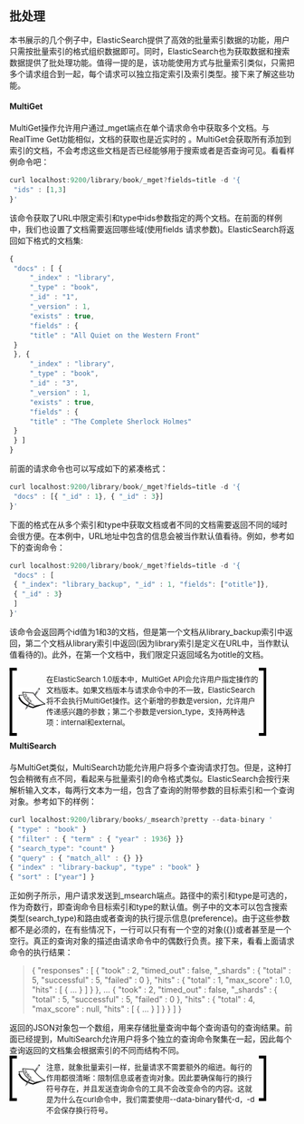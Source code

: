 ## 批处理

<p>本书展示的几个例子中，ElasticSearch提供了高效的批量索引数据的功能，用户只需按批量索引的格式组织数据即可。同时，ElasticSearch也为获取数据和搜索数据提供了批处理功能。值得一提的是，该功能使用方式与批量索引类似，只需把多个请求组合到一起，每个请求可以独立指定索引及索引类型。接下来了解这些功能。</p>
<h4>MultiGet</h4>
MultiGet操作允许用户通过_mget端点在单个请求命令中获取多个文档。与RealTime Get功能相似，文档的获取也是近实时的 。MultiGet会获取所有添加到索引的文档，不会考虑这些文档是否已经能够用于搜索或者是否查询可见。看看样例命令吧：

```javascript
curl localhost:9200/library/book/_mget?fields=title -d '{
 "ids" : [1,3]
}'
```
该命令获取了URL中限定索引和type中ids参数指定的两个文档。在前面的样例中，我们也设置了文档需要返回哪些域(使用fields 请求参数)。ElasticSearch将返回如下格式的文档集:

```javascript
{
 "docs" : [ {
     "_index" : "library",
     "_type" : "book",
     "_id" : "1",
     "_version" : 1,
     "exists" : true,
     "fields" : {
     "title" : "All Quiet on the Western Front"
 }
 }, {
     "_index" : "library",
     "_type" : "book",
     "_id" : "3",
     "_version" : 1,
     "exists" : true,
     "fields" : {
     "title" : "The Complete Sherlock Holmes"
 }
 } ]
}
```

前面的请求命令也可以写成如下的紧凑格式：

```javascript
curl localhost:9200/library/book/_mget?fields=title -d '{
 "docs" : [{ "_id" : 1}, { "_id" : 3}]
}'
```

下面的格式在从多个索引和type中获取文档或者不同的文档需要返回不同的域时会很方便。在本例中，URL地址中包含的信息会被当作默认值看待。例如，参考如下的查询命令：

```javascript
curl localhost:9200/library/book/_mget?fields=title -d '{
 "docs" : [
 { "_index": "library_backup", "_id" : 1, "fields": ["otitle"]},
 { "_id" : 3}
 ]
}'
```
该命令会返回两个id值为1和3的文档，但是第一个文档从library_backup索引中返回，第二个文档从library索引中返回(因为library索引是定义在URL中，当作默认值看待的)。此外，在第一个文档中，我们限定只返回域名为otitle的文档。

<!-- note structure -->
<div style="height:110px;width:90%;position:relative;">
<div style="width:13px;height:100%; background:black; position:absolute;padding:5px 0 5px 0;">
<img src="../notes/lm.png" height="100%" width="13px"/>
</div>
<div style="width:51px;height:100%;position:absolute; left:13px; text-align:center; font-size:0;">
<img src="../notes/pixel.gif" style="height:100%; width:1px; vertical-align:middle;"/>
<img src="../notes/note.png" style="vertical-align:middle;"/>
</div>
<div id="mid" style="height:100%;position:absolute;left:65px;right:13px;">
<p style="font-size:13px;margin-top:10px;">
	在ElasticSearch 1.0版本中，MultiGet API会允许用户指定操作的文档版本。如果文档版本与请求命令中的不一致，ElasticSearch将不会执行MultiGet操作。这个新增的参数是version，允许用户传递感兴趣的参数；第二个参数是version_type，支持两种选项：internal和external。
</p>
</div>
<div id="right" style="width:13px;height:100%;background:black;position:absolute;right:0px;padding:5px 0 5px 0;">
<img src="../notes/rm.png" height="100%" width="13px"/>
</div>
</div>  <!-- end of note structure -->

<h4>MultiSearch</h4>
与MultiGet类似，MultiSearch功能允许用户将多个查询请求打包。但是，这种打包会稍微有点不同，看起来与批量索引的命令格式类似。ElasticSearch会按行来解析输入文本，每两行文本为一组，包含了查询的附带参数的目标索引和一个查询对象。参考如下的样例：


```javascript
curl localhost:9200/library/books/_msearch?pretty --data-binary '
{ "type" : "book" }
{ "filter" : { "term" : { "year" : 1936} }}
{ "search_type": "count" }
{ "query" : { "match_all" : {} }}
{ "index" : "library-backup", "type" : "book" }
{ "sort" : ["year"] }
```

正如例子所示，用户请求发送到\_msearch端点。路径中的索引和type是可选的，作为奇数行，即查询命令目标索引和type的默认值。例子中的文本可以包含搜索类型(search\_type)和路由或者查询的执行提示信息(preference)。由于这些参数都不是必须的，在有些情况下，一行可以只有有一个空的对象({})或者甚至是一个空行。真正的查询对象的描述由请求命令中的偶数行负责。接下来，看看上面请求命令的执行结果：
<blockquote>
{
 "responses" : [ {
 "took" : 2,
 "timed_out" : false,
 "_shards" : {
 "total" : 5,
 "successful" : 5,
 "failed" : 0
 },
 "hits" : {
 "total" : 1,
 "max_score" : 1.0,
 "hits" : [ {
 ...
 } ]
 }
 },
 ...
 {
 "took" : 2,
 "timed_out" : false,
 "_shards" : {
 "total" : 5,
 "successful" : 5,
 "failed" : 0
 },
 "hits" : {
 "total" : 4,
 "max_score" : null,
 "hits" : [ {
 ...
 } ]
 }
 } ]
}
</blockquote>
返回的JSON对象包一个数组，用来存储批量查询中每个查询语句的查询结果。前面已经提到，MultiSearch允许用户将多个独立的查询命令聚集在一起，因此每个查询返回的文档集会根据索引的不同而结构不同。


<!-- note structure -->
<div style="height:70px;width:90%;position:relative;">
<div style="width:13px;height:100%; background:black; position:absolute;padding:5px 0 5px 0;">
<img src="../notes/lm.png" height="100%" width="13px"/>
</div>
<div style="width:51px;height:100%;position:absolute; left:13px; text-align:center; font-size:0;">
<img src="../notes/pixel.gif" style="height:100%; width:1px; vertical-align:middle;"/>
<img src="../notes/note.png" style="vertical-align:middle;"/>
</div>
<div id="mid" style="height:100%;position:absolute;left:65px;right:13px;">
<p style="font-size:13px;margin-top:10px;">
注意，就象批量索引一样，批量请求不需要额外的缩进。每行的作用都很清晰：限制信息或者查询对象。因此要确保每行的换行符号存在，并且发送查询命令的工具不会改变命令的内容。这就是为什么在curl命令中，我们需要使用--data-binary替代-d，-d不会保存换行符号。
</p>
</div>
<div id="right" style="width:13px;height:100%;background:black;position:absolute;right:0px;padding:5px 0 5px 0;">
<img src="../notes/rm.png" height="100%" width="13px"/>
</div>
</div>  <!-- end of note structure -->





